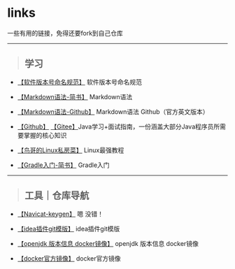 # links

一些有用的链接，免得还要fork到自己仓库

---

>## 学习

- [【软件版本号命名规范】](https://semver.org/lang/zh-CN/) 软件版本号命名规范

- [【Markdown语法-简书】](https://www.jianshu.com/p/191d1e21f7ed/) Markdown语法
- [【Markdown语法-Github】](https://guides.github.com/features/mastering-markdown/) Markdown语法 Github（官方英文版本）

- [【Github】](https://github.com/Snailclimb/JavaGuide) [【Gitee】](https://gitee.com/SnailClimb/JavaGuide)Java学习+面试指南，一份涵盖大部分Java程序员所需要掌握的核心知识

- [【鸟哥的Linux私房菜】](http://linux.vbird.org/) Linux最强教程

- [【Gradle入门-简书】](https://www.jianshu.com/p/001abe1d8e95) Gradle入门

---

>## 工具｜仓库导航

- [【Navicat-keygen】](https://github.com/JohnHubcr/navicat-keygen) 嗯 没错！

- [【idea插件git模版】](https://github.com/JetBrains/intellij-platform-plugin-template) idea插件git模版

- [【openjdk 版本信息 docker镜像】](https://github.com/docker-library/docs/tree/master/openjdk) openjdk 版本信息 docker镜像
- [【docker官方镜像】](https://github.com/docker-library/docs) docker官方镜像